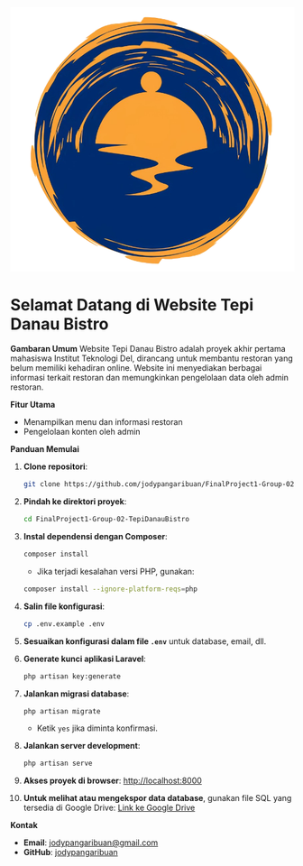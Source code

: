 ![Logo](public/assets/logo.png)

# Selamat Datang di Website Tepi Danau Bistro

**Gambaran Umum**
Website Tepi Danau Bistro adalah proyek akhir pertama mahasiswa Institut Teknologi Del, dirancang untuk membantu restoran yang belum memiliki kehadiran online. Website ini menyediakan berbagai informasi terkait restoran dan memungkinkan pengelolaan data oleh admin restoran.

**Fitur Utama**

-   Menampilkan menu dan informasi restoran
-   Pengelolaan konten oleh admin

**Panduan Memulai**

1. **Clone repositori**:
    ```sh
    git clone https://github.com/jodypangaribuan/FinalProject1-Group-02-TepiDanauBistro.git
    ```
2. **Pindah ke direktori proyek**:
    ```sh
    cd FinalProject1-Group-02-TepiDanauBistro
    ```
3. **Instal dependensi dengan Composer**:
    ```sh
    composer install
    ```
    - Jika terjadi kesalahan versi PHP, gunakan:
    ```sh
    composer install --ignore-platform-reqs=php
    ```
4. **Salin file konfigurasi**:
    ```sh
    cp .env.example .env
    ```
5. **Sesuaikan konfigurasi dalam file `.env`** untuk database, email, dll.
6. **Generate kunci aplikasi Laravel**:
    ```sh
    php artisan key:generate
    ```
7. **Jalankan migrasi database**:
    ```sh
    php artisan migrate
    ```
    - Ketik `yes` jika diminta konfirmasi.
8. **Jalankan server development**:
    ```sh
    php artisan serve
    ```
9. **Akses proyek di browser**:
   [http://localhost:8000](http://localhost:8000)

10. **Untuk melihat atau mengekspor data database**, gunakan file SQL yang tersedia di Google Drive:
    [Link ke Google Drive](https://drive.google.com/file/d/1G6qIrM94dlBD3p6HCvJVOq8zltuP_VFb/view?usp=sharing)

**Kontak**

-   **Email**: [jodypangaribuan@gmail.com](mailto:jodypangaribuan@gmail.com)
-   **GitHub**: [jodypangaribuan](https://github.com/jodypangaribuan)
